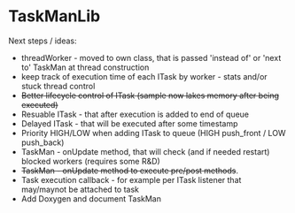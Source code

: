 # TaskManLib

Next steps / ideas:
  - threadWorker - moved to own class, that is passed 'instead of' or 'next to' TaskMan at thread construction
  - keep track of execution time of each ITask by worker - stats and/or stuck thread control
  - ~~Better lifecycle control of ITask (sample now lakes memory after being executed)~~
  - Resuable ITask - that after execution is added to end of queue
  - Delayed ITask - that will be executed after some timestamp
  - Priority HIGH/LOW when adding ITask to queue (HIGH push_front / LOW push_back)
  - TaskMan - onUpdate method, that will check (and if needed restart) blocked workers (requires some R&D)
  - ~~TaskMan - onUpdate method to execute pre/post methods~~.
  - Task execution callback - for example per ITask listener that may/maynot be attached to task
  - Add Doxygen and document TaskMan
  
